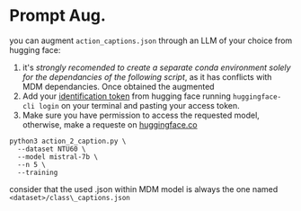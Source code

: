 # Prompt Aug.

you can augment `action_captions.json` through an LLM of your choice from hugging face:
1. it's *strongly recomended to create a separate conda environment solely for the dependancies of the following script*, as it has conflicts with MDM dependancies. Once obtained the augmented
2. Add your [identification token](https://huggingface.co/settings/tokens) from hugging face running `huggingface-cli login` on your terminal and pasting your access token.
3. Make sure you have permission to access the requested model, otherwise, make a requeste on [huggingface.co](https://huggingface.co/)

```
python3 action_2_caption.py \
  --dataset NTU60 \
  --model mistral-7b \
  --n 5 \
  --training
```

consider that the used .json within MDM model is always the one named `<dataset>/class\_captions.json`